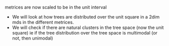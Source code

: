 metrices are now scaled to be in the unit interval

* We will look at how trees are distributed over the unit square in a 2dim mds in the different metrices.
* We will check if there are natural clusters in the tree space (now the unit square) 
ie if the tree distribution over the tree space is multimodal (or not, then unimodal)
